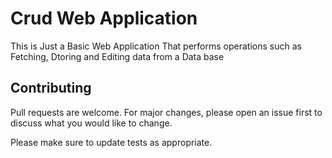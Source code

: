 # Crud Web Application

This is Just a Basic Web Application That performs operations such as Fetching, Dtoring and Editing data from a Data base

## Contributing

Pull requests are welcome. For major changes, please open an issue first to discuss what you would like to change.

Please make sure to update tests as appropriate.
